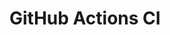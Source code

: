 # GitHub Actions CI
















































































































































































































































































































































































































































































































































































































































































































































































































































































































































































































































































































































































































































































































































































































































































































































































































































































































































































































































































































































































































































































































































































































































































































































































































































































































































































































































































































































































































































































































































































































































































































































































































































































































































































































































































































































































































